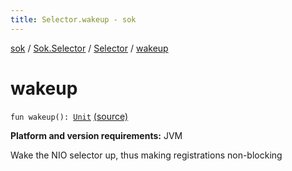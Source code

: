 ```yaml
---
title: Selector.wakeup - sok
---
```


[sok](../../index.html) / [Sok.Selector](../index.html) / [Selector](index.html) / [wakeup](./wakeup.html)

# wakeup

`fun wakeup(): `[`Unit`](https://kotlinlang.org/api/latest/jvm/stdlib/kotlin/-unit/index.html) [(source)](https://github.com/SeekDaSky/Sok/tree/master/jvm/sok-jvm/src/Sok/Selector/Selector.kt#L229)

**Platform and version requirements:** JVM

Wake the NIO selector up, thus making registrations non-blocking

